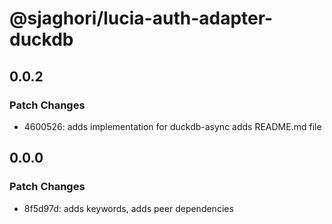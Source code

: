 # @sjaghori/lucia-auth-adapter-duckdb

## 0.0.2

### Patch Changes

- 4600526: adds implementation for duckdb-async
  adds README.md file

## 0.0.0

### Patch Changes

- 8f5d97d: adds keywords, adds peer dependencies
